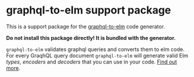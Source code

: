 # graphql-to-elm support package

This is a support package for the [graphql-to-elm](https://github.com/harmboschloo/graphql-to-elm) code generator.

**Do not install this package directly! It is bundled with the generator.**

`graphql-to-elm` validates graphql queries and converts them to elm code. For every GraqhQL query document `graphql-to-elm` will generate valid Elm _types_, _encoders_ and _decoders_ that you can use in your code. [Find out more](https://github.com/harmboschloo/graphql-to-elm).
